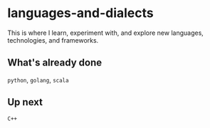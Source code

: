 # languages-and-dialects

This is where I learn, experiment with, and explore new languages, technologies, and frameworks.

## What's already done
`python`, `golang`, `scala`

## Up next
`C++`